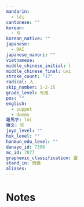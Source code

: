 ```yaml
---
mandarin:
  - lěi
cantonese: ""
korean:
  - 뢰
korean_native: ""
japanese:
  - RAI
japanese_nanori: ""
vietnamese:
middle_chinese_initial: l
middle_chinese_final: uʌi
stroke_count: "17"
radical: 人
skip_number: 1-2-15
grade_level: 先進
pos: ""
english:
  - puppet
  - dummy
羅馬字: loi
韓文: 뢰
joyo_level: ""
hsk_level: ""
hanmun_edu_level: ""
danayo_id: 7396
mc_id: 7077
graphemic_classification: 雷
stand_in: 傀儡
aliases:
---
```


# Notes
